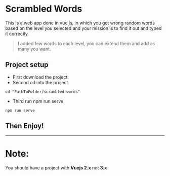 # Scrambled Words

This is a web app done in vue js, in which you get wrong random words based on the level you selected and your mission is to find it out and typed it correctly.

> I added few words to each level, you can extend them and add as many you want.

## Project setup

- First download the project.
- Second cd into the project

```
cd "PathToFolder/scrambled-words"
```

- Third run npm run serve

```
npm run serve
```

## Then Enjoy!

---

# Note:

You should have a project with **Vuejs 2.x** not **3.x**
